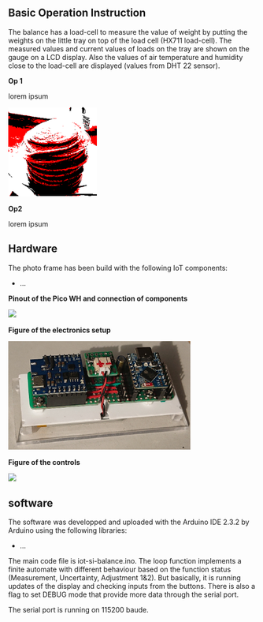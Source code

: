 ## Basic Operation Instruction

The balance has a load-cell to measure the value of weight by putting the weights on the little tray on top of the load cell (HX711 load-cell). The measured values and current values of loads on the tray are shown on the gauge on a LCD display. Also the values of air temperature and humidity close to the load-cell are displayed (values from DHT 22 sensor). 

**Op 1**

lorem ipsum

<img src="../img/1.1.gif" height="180">          

**Op2**

lorem ipsum

## Hardware

The photo frame has been build with the following IoT components:
- ...


**Pinout of the Pico WH and connection of components**

<img src="../img/pinout.JPG" height="170">

**Figure of the electronics setup**

<img src="../img/electronics.JPG" height="220">

**Figure of the controls**

<img src="../figures/controls.JPG" height="105">



## software

The software was developped and uploaded with the Arduino IDE 2.3.2 by Arduino using the following libraries:

- ...

The main code file is iot-si-balance.ino. The loop function implements a finite automate with different behaviour based on the function status (Measurement, Uncertainty, Adjustment 1&2). But basically, it is running updates of the display and checking inputs from the buttons. There is also a flag to set DEBUG mode that provide more data through the serial port. 

The serial port is running on 115200 baude.
